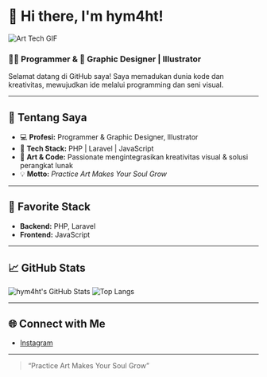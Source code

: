 # 👋 Hi there, I'm hym4ht!

![Art Tech GIF](https://media.giphy.com/media/26ufnwz3wDUli7GU0/giphy.gif)

### 👨‍💻 Programmer & 🎨 Graphic Designer | Illustrator

Selamat datang di GitHub saya! Saya memadukan dunia kode dan kreativitas, mewujudkan ide melalui programming dan seni visual.

---

## 🚀 Tentang Saya

- 💻 **Profesi:** Programmer & Graphic Designer, Illustrator
- 🧰 **Tech Stack:** PHP | Laravel | JavaScript
- 🎨 **Art & Code:** Passionate mengintegrasikan kreativitas visual & solusi perangkat lunak
- 💡 **Motto:** _Practice Art Makes Your Soul Grow_

---

## 📌 Favorite Stack

- **Backend:** PHP, Laravel
- **Frontend:** JavaScript

---

## 📈 GitHub Stats

![hym4ht's GitHub Stats](https://github-readme-stats.vercel.app/api?username=hym4ht&show_icons=true&theme=radical)
![Top Langs](https://github-readme-stats.vercel.app/api/top-langs/?username=hym4ht&layout=compact&theme=radical)

---

## 🌐 Connect with Me

- [Instagram](https://instagram.com/your_instagram_handle)

---

> “Practice Art Makes Your Soul Grow”